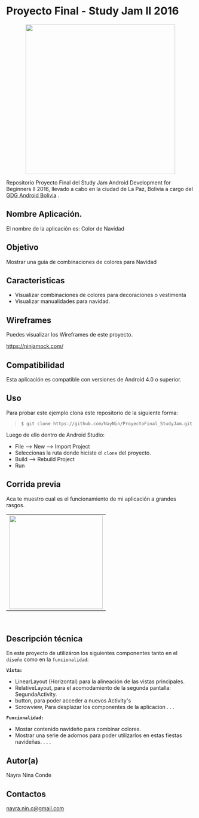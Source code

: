 Proyecto Final - Study Jam II 2016
===
<div align="center">
    <center>
        <img src="http://developerstudyjams.com/images/masthead.png" width="400px"/>
    </center>
</div>

Repositorio Proyecto Final del Study Jam Android Development for Beginners II 2016, llevado a cabo en la ciudad de La Paz, Bolivia a cargo del <a target="_blank" href="http://www.gdg.androidbolivia.com">GDG Android Bolivia</a> .

Nombre Aplicación.
---
El nombre de la aplicación es: Color de Navidad

Objetivo
---
Mostrar una guia de combinaciones de colores para Navidad

Caracteristicas
---
* Visualizar combinaciones de colores para decoraciones o vestimenta
* Visualizar manualidades para navidad.

Wireframes
---
Puedes visualizar los Wireframes de este proyecto.

https://ninjamock.com/

Compatibilidad
---
Esta aplicación es compatible con versiones de Android 4.0 o superior.

Uso
---------
Para probar este ejemplo clona este repositorio de la siguiente forma:
>
>     $ git clone https://github.com/NayNin/ProyectoFinal_StudyJam.git

Luego de ello dentro de Android Studio:

* File --> New --> Import Project 
* Seleccionas la ruta donde hiciste el `clone` del proyecto.
* Build --> Rebuild Project
* Run 

Corrida previa
---
Aca te muestro cual es el funcionamiento de mi aplicación a grandes rasgos.
<div align="center">
    <center>
        <table border="0">
            <tr>
                <td><img src="https://github.com/Gusn8/StudyJam_II_CustomListViews/blob/master/img/captura.gif" width="250"></td>
            </tr>
        </table>
    </center>
</div>
<br>

Descripción técnica
---
En este proyecto de utilizáron los siguientes componentes tanto en el `diseño` como en la `funcionalidad`:

**`Vista:`**
* LinearLayout (Horizontal) para la alineación de las vistas principales.
* RelativeLayout, para el acomodamiento de la segunda pantalla: SegundaActivity.
* button, para poder acceder a nuevos Activity's
* Scrowview, Para desplazar los componentes de la aplicacion
.
.
.

**`Funcionalidad:`**
* Mostar contenido navideño para combinar colores.
* Mostrar una serie de adornos para poder utilizarlos en estas fiestas navideñas.
.
.
.

Autor(a)
---
Nayra Nina Conde

Contactos
---
nayra.nin.c@gmail.com

